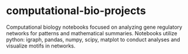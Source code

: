 # computational-bio-projects

Computational biology notebooks focused on analyzing gene regulatory networks for patterns and mathematical summaries. Notebooks utilize python: igraph, pandas, numpy, scipy, matplot to conduct analyses and visualize motifs in networks. 
